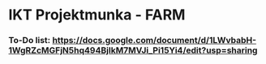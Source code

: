 # IKT Projektmunka - FARM
### To-Do list: https://docs.google.com/document/d/1LWvbabH-1WgRZcMGFjN5hq494BjIkM7MVJi_Pi15Yi4/edit?usp=sharing
